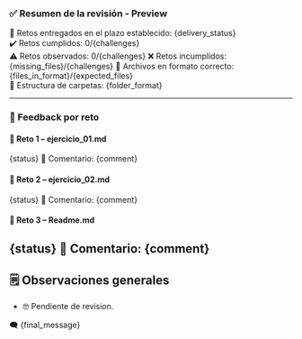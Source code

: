 ### ✅ Resumen de la revisión - Preview

📅 Retos entregados en el plazo establecido: {delivery_status}  
✔️ Retos cumplidos: 0/{challenges}  
⚠️ Retos observados: 0/{challenges}
❌ Retos incumplidos: {missing_files}/{challenges} 
📃 Archivos en formato correcto: {files_in_format}/{expected_files}  
📁 Estructura de carpetas: {folder_format} 

---

### 🧪 Feedback por reto

#### 🧩 Reto 1 – ejercicio_01.md  
{status} 
💬 Comentario: {comment}

#### 🧩 Reto 2 – ejercicio_02.md
{status} 
💬 Comentario: {comment}

#### 🧩 Reto 3 – Readme.md  
{status} 
💬 Comentario: {comment}
---

## 🗒️ Observaciones generales

- 🤓 Pendiente de revision.  

🗨️ {final_message}
